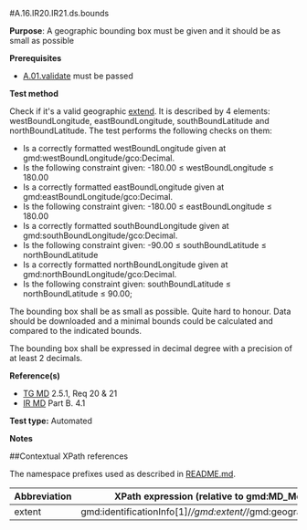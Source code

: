 #A.16.IR20.IR21.ds.bounds

**Purpose**: A geographic bounding box must be given and it should be as small as possible

**Prerequisites**
* [A.01.validate](A.01.validate.md) must be passed

**Test method**

Check if it's a valid geographic [extend](#extent). It is described by 4 elements: westBoundLongitude, eastBoundLongitude, southBoundLatitude and northBoundLatitude. The test performs the following checks on them:
*	Is a correctly formatted westBoundLongitude given at gmd:westBoundLongitude/gco:Decimal.
*	Is the following constraint given: -180.00 ≤ westBoundLongitude ≤ 180.00
*	Is a correctly formatted eastBoundLongitude given at gmd:eastBoundLongitude/gco:Decimal.
*	Is the following constraint given: -180.00 ≤ eastBoundLongitude ≤ 180.00
*	Is a correctly formatted southBoundLongitude given at gmd:southBoundLongitude/gco:Decimal.
*	Is the following constraint given: -90.00 ≤ southBoundLatitude ≤ northBoundLatitude
*	Is a correctly formatted northBoundLongitude given at gmd:northBoundLongitude/gco:Decimal.
*	Is the following constraint given: southBoundLatitude ≤ northBoundLatitude ≤ 90.00;

The bounding box shall be as small as possible. Quite hard to honour. Data should be downloaded and a minimal bounds could be calculated and compared to the indicated bounds.

The bounding box shall be expressed in decimal degree with a precision of at least 2 decimals.

**Reference(s)**	 

* [TG MD](./README.md#ref_TG_MD) 2.5.1, Req 20 & 21
* [IR MD](README.md#ref_IR_MD) Part B. 4.1

**Test type:** Automated

**Notes**

##Contextual XPath references

The namespace prefixes used as described in [README.md](./README.md#namespaces).

Abbreviation                                   |  XPath expression (relative to gmd:MD_Metadata)
-----------------------------------------------| -------------------------------------------------------------------------
<a name="extent"></a> extent  | gmd:identificationInfo[1]/*/gmd:extent/*/gmd:geographicElement/*/
